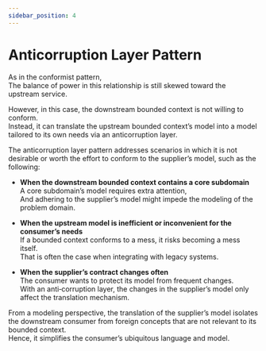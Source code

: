 ```yaml
---
sidebar_position: 4
---
```


# Anticorruption Layer Pattern

As in the conformist pattern,  
The balance of power in this relationship is still skewed toward the upstream service.

However, in this case, the downstream bounded context is not willing to conform.  
Instead, it can translate the upstream bounded context’s model into a model tailored to its own needs via an anticorruption layer.

The anticorruption layer pattern addresses scenarios in which it is not desirable or worth the effort to conform to the supplier’s model, such as the following:

- **When the downstream bounded context contains a core subdomain**  
  A core subdomain’s model requires extra attention,  
  And adhering to the supplier’s model might impede the modeling of the problem domain.

- **When the upstream model is inefficient or inconvenient for the consumer’s needs**  
  If a bounded context conforms to a mess, it risks becoming a mess itself.  
  That is often the case when integrating with legacy systems.

- **When the supplier’s contract changes often**  
  The consumer wants to protect its model from frequent changes.  
  With an anti‐corruption layer, the changes in the supplier’s model only affect the translation mechanism.

From a modeling perspective, the translation of the supplier’s model isolates the downstream consumer from foreign concepts that are not relevant to its bounded context.  
Hence, it simplifies the consumer’s ubiquitous language and model.
